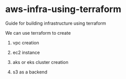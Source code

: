 # aws-infra-using-terraform
Guide for building infrastructure using terraform

We can use terraform to create 

1. vpc creation

2. ec2 instance

3. aks or eks cluster creation

4. s3 as a backend
 
 
